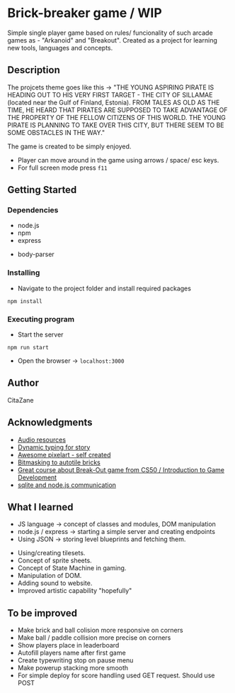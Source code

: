 # Brick-breaker game / WIP

Simple single player game based on rules/ funcionality of such arcade games as - "Arkanoid" and "Breakout". Created as a project for learning new tools, languages and concepts.

## Description

The projcets theme goes like this ->
"THE YOUNG ASPIRING PIRATE IS HEADING OUT TO HIS VERY FIRST TARGET - THE CITY OF SILLAMAE (located near the Gulf of Finland, Estonia).
FROM TALES AS OLD AS THE TIME, HE HEARD THAT PIRATES ARE SUPPOSED TO TAKE ADVANTAGE
OF THE PROPERTY OF THE FELLOW CITIZENS OF THIS WORLD. THE YOUNG PIRATE IS PLANNING TO
TAKE OVER THIS CITY, BUT THERE SEEM TO BE SOME OBSTACLES IN THE WAY."

The game is created to be simply enjoyed.

- Player can move around in the game using arrows / space/ esc keys.
- For full screen mode press `f11`

## Getting Started

### Dependencies

- node.js
- npm
- express
<!-- - sqlite3 -->
- body-parser

### Installing

- Navigate to the project folder and install required packages

```
npm install
```

### Executing program

- Start the server

```
npm run start
```

- Open the browser -> `localhost:3000`

## Author

CitaZane

## Acknowledgments

- [Audio resources](https://www.freesfx.co.uk/Default.aspx)
- [Dynamic typing for story](https://www.w3schools.com/howto/tryit.asp?filename=tryhow_js_typewriter)
- [Awesome pixelart - self created](https://www.behance.net/zanekrmia)
- [Bitmasking to autotile bricks](https://gamedevelopment.tutsplus.com/tutorials/how-to-use-tile-bitmasking-to-auto-tile-your-level-layouts--cms-25673)
- [Great course about Break-Out game from CS50 / Introduction to Game Development](https://www.youtube.com/watch?v=F86edI_EF3s&t=5993s)
- [sqlite and node.js communication](https://www.scriptol.com/sql/sqlite-async-await.php)

## What I learned

- JS language -> concept of classes and modules, DOM manipulation
- node.js / express -> starting a simple server and creating endpoints
- Using JSON -> storing level blueprints and fetching them.
<!-- - SQLITE/SQL -> creating a database and comunication. Basic queries. -->
- Using/creating tilesets.
- Concept of sprite sheets.
- Concept of State Machine in gaming.
- Manipulation of DOM.
- Adding sound to website.
- Improved artistic capability "hopefully"

## To be improved

- Make brick and ball colision more responsive on corners
- Make ball / paddle collision more precise on corners
- Show players place in leaderboard
- Autofill players name after first game
- Create typewriting stop on pause menu
- Make powerup stacking more smooth
- For simple deploy for score handling used GET request. Should use POST
